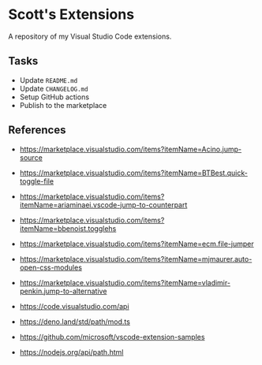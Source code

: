 # Scott's Extensions

A repository of my Visual Studio Code extensions.

## Tasks

- Update `README.md`
- Update `CHANGELOG.md`
- Setup GitHub actions
- Publish to the marketplace

## References

- https://marketplace.visualstudio.com/items?itemName=Acino.jump-source
- https://marketplace.visualstudio.com/items?itemName=BTBest.quick-toggle-file
- https://marketplace.visualstudio.com/items?itemName=ariaminaei.vscode-jump-to-counterpart
- https://marketplace.visualstudio.com/items?itemName=bbenoist.togglehs
- https://marketplace.visualstudio.com/items?itemName=ecm.file-jumper
- https://marketplace.visualstudio.com/items?itemName=mjmaurer.auto-open-css-modules
- https://marketplace.visualstudio.com/items?itemName=vladimir-penkin.jump-to-alternative

- https://code.visualstudio.com/api
- https://deno.land/std/path/mod.ts
- https://github.com/microsoft/vscode-extension-samples
- https://nodejs.org/api/path.html

